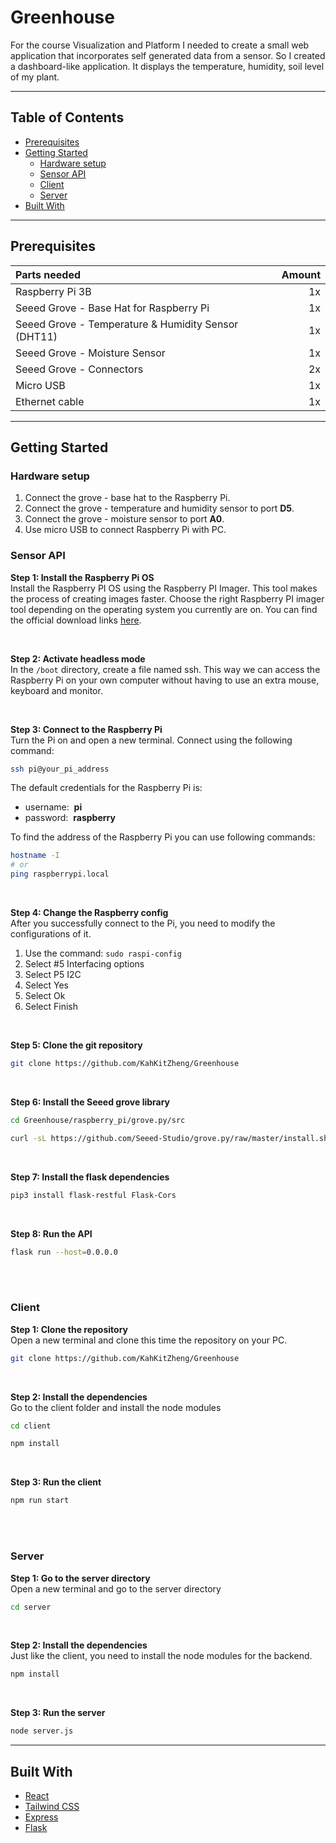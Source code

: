 # Greenhouse

For the course Visualization and Platform I needed to create a small web application that incorporates self generated data from a sensor. So I created a dashboard-like application. It displays the temperature, humidity, soil level of my plant. 

---

## Table of Contents

  - [Prerequisites](#prerequisites)
  - [Getting Started](#getting-started)
    - [Hardware setup](#wiring)
    - [Sensor API](#sensor-api)
    - [Client](#client)
    - [Server](#server)
  - [Built With](#built-with)

---

## Prerequisites

| Parts needed                                        | Amount |
| :-------------------------------------------------- | -----: |
| Raspberry Pi 3B                                     |     1x |
| Seeed Grove - Base Hat for Raspberry Pi             |     1x |
| Seeed Grove - Temperature & Humidity Sensor (DHT11) |     1x |
| Seeed Grove - Moisture Sensor                       |     1x |
| Seeed Grove - Connectors                            |     2x |
| Micro USB                                           |     1x |
| Ethernet cable                                      |     1x |

---

## Getting Started

### Hardware setup
1. Connect the grove - base hat to the Raspberry Pi.
2. Connect the grove - temperature and humidity sensor to port **D5**.
3. Connect the grove - moisture sensor to port **A0**.
4. Use micro USB to connect Raspberry Pi with PC.


### Sensor API

**Step 1: Install the Raspberry Pi OS**
<br>
Install the Raspberry PI OS using the Raspberry PI Imager. This tool makes the process of creating images faster. Choose the right Raspberry PI imager tool depending on the operating system you currently are on. You can find the official download links ​[here​](https://www.raspberrypi.org/downloads/).

<br />

**Step 2: Activate headless mode**
<br>
In the ```/boot``` directory, create a file named ssh. This way we can access the Raspberry Pi on your own computer without having to use an extra mouse, keyboard and monitor.

<br />

**Step 3: Connect to the Raspberry Pi**
<br />
Turn the Pi on and open a new terminal. Connect using the following command:

```bash
ssh pi@your_pi_address
```

The default credentials for the Raspberry Pi is:
- username: ​ **pi**
- password: ​ **raspberry**

To find the address of the Raspberry Pi you can use following commands:
```bash
hostname -I
# or
ping raspberrypi.local
```

<br />

**Step 4: Change the Raspberry config**
<br />
After you successfully connect to the Pi, you need to modify the configurations of it.
1. Use the command: `sudo raspi-config`
1. Select #5 Interfacing options
2. Select P5 I2C
3. Select Yes
4. Select Ok
5. Select Finish

<br />

**Step 5: Clone the git repository**
```bash
git clone https://github.com/KahKitZheng/Greenhouse
```

<br />

**Step 6: Install the Seeed grove library**
```bash
cd Greenhouse/raspberry_pi/grove.py/src

curl -sL https://github.com/Seeed-Studio/grove.py/raw/master/install.sh | sudo bash -s
```

<br />

**Step 7: Install the flask dependencies**
```bash
pip3 install flask-restful Flask-Cors
```

<br />

**Step 8: Run the API**
```bash
flask run --host=0.0.0.0
```

<br />
<br />


### Client

**Step 1: Clone the repository**
<br />
Open a new terminal and clone this time the repository on your PC.

```bash
git clone https://github.com/KahKitZheng/Greenhouse
```

<br />

**Step 2: Install the dependencies**
<br />
Go to the client folder and install the node modules
```bash
cd client

npm install
```

<br />

**Step 3: Run the client**
```bash
npm run start
```

<br />
<br />


### Server

**Step 1: Go to the server directory**
<br />
Open a new terminal and go to the server directory
```bash
cd server
```

<br />

**Step 2: Install the dependencies**
<br />
Just like the client, you need to install the node modules for the backend.
```bash
npm install
```

<br />

**Step 3: Run the server**
```bash
node server.js
```



---

## Built With

- [React](https://reactjs.org/)
- [Tailwind CSS](https://tailwindcss.com/)
- [Express](https://expressjs.com/)
- [Flask](https://flask.palletsprojects.com/en/1.1.x/)
